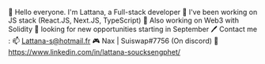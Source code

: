 👋 Hello everyone. I'm Lattana, a Full-stack developer
👀 I've been working on JS stack (React.JS, Next.JS, TypeScript)
🌱 Also working on Web3 with Solidity
💞️ looking for new opportunities starting in September
🖊️ Contact me :
📫 Lattana-s@hotmail.fr
🎮 Nax | Suiswap#7756 (On discord)
📖 https://www.linkedin.com/in/lattana-soucksengphet/
